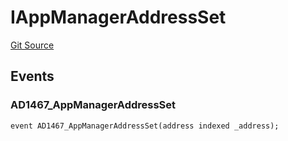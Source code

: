 # IAppManagerAddressSet
[Git Source](https://github.com/thrackle-io/forte-rules-engine/blob/ca6c5450e5e6a46aa53ada940ee13a6c9dcc6be8/src/common/IEvents.sol)


## Events
### AD1467_AppManagerAddressSet

```solidity
event AD1467_AppManagerAddressSet(address indexed _address);
```

